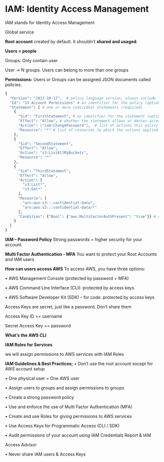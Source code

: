 # IAM: Identity Access Management

IAM stands for Identity Access Management

Global service

**Root account** created by default. it shouldn't **shared and usaged**.

**Users = people**

Groups: Only contain user

User -> N groups. Users can belong to more than one groups

**Permissions:** Users or Groups can be assigned JSON documents called policies.
``` bash
{
  "Version": "2012-10-17",  # policy language version, always include "2012-10-17"
  "Id": "S3 Account Permissions" # an identifier for the policy (optional)
  "Statement": [ # one or more individual statements (required)
    {
      "Sid": "FirstStatement", # an identifier for the statement (optional)
      "Effect": "Allow", # whether the statement allows or denies access (Allow, Deny)
      "Action": ["iam:ChangePassword"],  # list of actions this policy allows or denies
      "Resource": "*" # list of resources to which the actions applied to
    },
    {
      "Sid": "SecondStatement",
      "Effect": "Allow",
      "Action": "s3:ListAllMyBuckets",
      "Resource": "*"
    },
    {
      "Sid": "ThirdStatement",
      "Effect": "Allow",
      "Action": [
        "s3:List*",
        "s3:Get*"
      ],
      "Resource": [
        "arn:aws:s3:::confidential-data",
        "arn:aws:s3:::confidential-data/*"
      ],
      "Condition": {"Bool": {"aws:MultiFactorAuthPresent": "true"}} # conditions for when this policy is in effect (optional)
    }
  ]
}
```

**IAM – Password Policy** Strong passwords = higher security for your account

**Multi Factor Authentication - MFA** You want to protect your Root Accounts and IAM users

**How can users access AWS**
To access AWS, you have three options:

 • AWS Management Console (protected by password + MFA)

 • AWS Command Line Interface (CLI): protected by access keys

 • AWS Software Developer Kit (SDK) - for code: protected by access keys

Access Keys are secret, just like a password. Don’t share them

Access Key ID == username

Secret Access Key == password


**What’s the AWS CLI**


**IAM Roles for Services**

we will assign permissions to AWS services with IAM Roles


**IAM Guidelines & Best Practices;**
• Don’t use the root account except for AWS account setup

• One physical user = One AWS user

• Assign users to groups and assign permissions to groups

• Create a strong password policy

• Use and enforce the use of Multi Factor Authentication (MFA)

• Create and use Roles for giving permissions to AWS services

• Use Access Keys for Programmatic Access (CLI / SDK)

• Audit permissions of your account using IAM Credentials Report & IAM

Access Advisor

• Never share IAM users & Access Keys